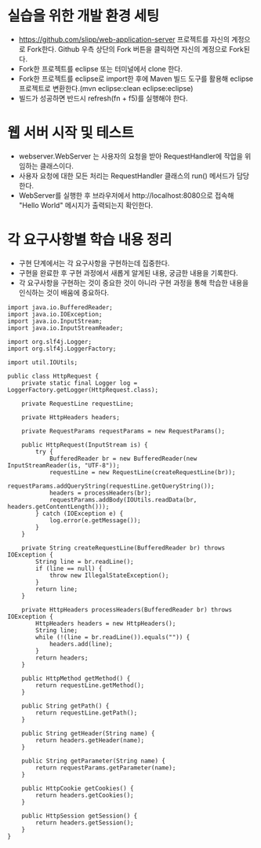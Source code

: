 # 실습을 위한 개발 환경 세팅
* https://github.com/slipp/web-application-server 프로젝트를 자신의 계정으로 Fork한다. Github 우측 상단의 Fork 버튼을 클릭하면 자신의 계정으로 Fork된다.
* Fork한 프로젝트를 eclipse 또는 터미널에서 clone 한다.
* Fork한 프로젝트를 eclipse로 import한 후에 Maven 빌드 도구를 활용해 eclipse 프로젝트로 변환한다.(mvn eclipse:clean eclipse:eclipse)
* 빌드가 성공하면 반드시 refresh(fn + f5)를 실행해야 한다.

# 웹 서버 시작 및 테스트
* webserver.WebServer 는 사용자의 요청을 받아 RequestHandler에 작업을 위임하는 클래스이다.
* 사용자 요청에 대한 모든 처리는 RequestHandler 클래스의 run() 메서드가 담당한다.
* WebServer를 실행한 후 브라우저에서 http://localhost:8080으로 접속해 "Hello World" 메시지가 출력되는지 확인한다.

# 각 요구사항별 학습 내용 정리
* 구현 단계에서는 각 요구사항을 구현하는데 집중한다. 
* 구현을 완료한 후 구현 과정에서 새롭게 알게된 내용, 궁금한 내용을 기록한다.
* 각 요구사항을 구현하는 것이 중요한 것이 아니라 구현 과정을 통해 학습한 내용을 인식하는 것이 배움에 중요하다. 

```
import java.io.BufferedReader;
import java.io.IOException;
import java.io.InputStream;
import java.io.InputStreamReader;

import org.slf4j.Logger;
import org.slf4j.LoggerFactory;

import util.IOUtils;

public class HttpRequest {
	private static final Logger log = LoggerFactory.getLogger(HttpRequest.class);

	private RequestLine requestLine;

	private HttpHeaders headers;
	
	private RequestParams requestParams = new RequestParams();

	public HttpRequest(InputStream is) {
		try {
			BufferedReader br = new BufferedReader(new InputStreamReader(is, "UTF-8"));
			requestLine = new RequestLine(createRequestLine(br));
			requestParams.addQueryString(requestLine.getQueryString());
			headers = processHeaders(br);
			requestParams.addBody(IOUtils.readData(br, headers.getContentLength()));
		} catch (IOException e) {
			log.error(e.getMessage());
		}
	}

	private String createRequestLine(BufferedReader br) throws IOException {
		String line = br.readLine();
		if (line == null) {
			throw new IllegalStateException();
		}
		return line;
	}

	private HttpHeaders processHeaders(BufferedReader br) throws IOException {
		HttpHeaders headers = new HttpHeaders();
		String line;
		while (!(line = br.readLine()).equals("")) {
			headers.add(line);
		}
		return headers;
	}

	public HttpMethod getMethod() {
		return requestLine.getMethod();
	}

	public String getPath() {
		return requestLine.getPath();
	}

	public String getHeader(String name) {
		return headers.getHeader(name);
	}

	public String getParameter(String name) {
		return requestParams.getParameter(name);
	}
	
	public HttpCookie getCookies() {
		return headers.getCookies();
	}
	
	public HttpSession getSession() {
		return headers.getSession();
	}
}
```
